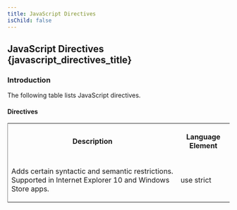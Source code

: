 ```yaml
---
title: JavaScript Directives
isChild: false
---
```


## JavaScript Directives {javascript_directives_title}

### Introduction 

 The following table lists JavaScript directives.

#### Directives 

<div id="sectionSection0" class="section" name="collapseableSection" style="" expanded="true">
  <div class="caption"></div>
  <div class="tableSection">
    <table width="50%" cellspacing="2" cellpadding="5" frame="lhs">
      <tr>
        <th>
          <p xmlns:util="util">
            Description
          </p>
        </th>
        <th>
          <p xmlns:util="util">
            Language Element
          </p>
        </th>
      </tr>
      <tr>
        <td>
          <p xmlns:util="util">
            Adds certain syntactic and semantic restrictions. Supported in Internet Explorer 10 and Windows Store apps.
          </p>
        </td>
        <td>
          <p xmlns:util="util">
            use strict
          </p>
        </td>
      </tr>
    </table>
  </div>
</div>

